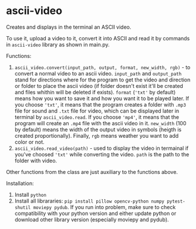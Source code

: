# ascii-video
Creates and displays in the terminal an ASCII video.

To use it, upload a video to it, convert it into ASCII and read it by commands in ```ascii-video``` library as shown in main.py.

Functions:
1. ```ascii_video.convert(input_path, output, format, new_width, rgb)``` - to convert a normal video to an ascii video. ```input_path``` and ```output_path``` stand for directions where for the program to get the video and direction or folder to place the ascii video (if folder doesn't exist it'll be created and files whithin will be deleted if exists). ```format``` (```'txt'``` by default) means how you want to save it and how you want it to be played later. If you choose ```'txt'```, it means that the program creates a folder with ```.mp3``` file for sound and ```.txt``` file for video, which can be displayed later in terminal by ```ascii_video.read```. If you choose ```'mp4'```, it means that the program will create an ```.mp4``` file with the ascii video in it. ```new_width``` (100 by default) means the width of the output video in symbols (heigth is created proportionally). Finally, ```rgb``` means weather you want to add color or not.
2. ```ascii_video.read_video(path)``` - used to display the video in termainal if you've choosed ```'txt'``` while converting the video. ```path``` is the path to the folder with video.

Other functions from the class are just auxiliary to the functions above.

Installation:
1. Install ```python```
2. Install all librararies: ```pip install pillow opencv-python numpy pytest-shutil moviepy pydub```. If you run into problem, make sure to check compatibility with your python version and either update python or download other library version (especially moviepy and pydub).
